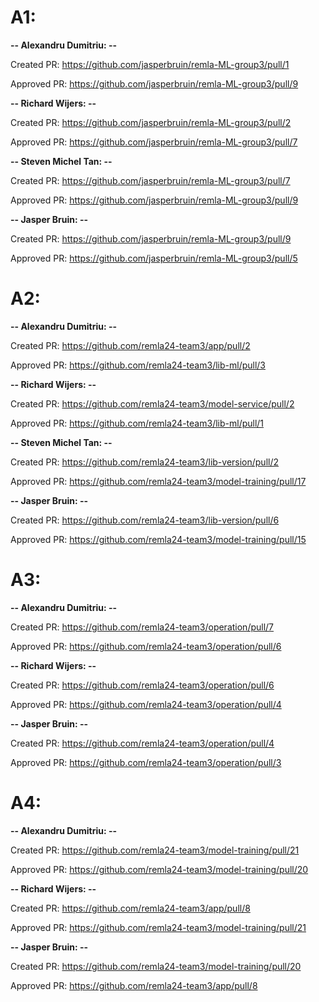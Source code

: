 # A1:

**-- Alexandru Dumitriu: --**

Created PR: https://github.com/jasperbruin/remla-ML-group3/pull/1

Approved PR: https://github.com/jasperbruin/remla-ML-group3/pull/9

**-- Richard Wijers: --**

Created PR: https://github.com/jasperbruin/remla-ML-group3/pull/2

Approved PR: https://github.com/jasperbruin/remla-ML-group3/pull/7

**-- Steven Michel Tan: --**

Created PR: https://github.com/jasperbruin/remla-ML-group3/pull/7

Approved PR: https://github.com/jasperbruin/remla-ML-group3/pull/9

**-- Jasper Bruin: --**

Created PR: https://github.com/jasperbruin/remla-ML-group3/pull/9

Approved PR: https://github.com/jasperbruin/remla-ML-group3/pull/5


# A2:

**-- Alexandru Dumitriu: --**

Created PR: https://github.com/remla24-team3/app/pull/2

Approved PR: https://github.com/remla24-team3/lib-ml/pull/3

**-- Richard Wijers: --**

Created PR: https://github.com/remla24-team3/model-service/pull/2

Approved PR: https://github.com/remla24-team3/lib-ml/pull/1

**-- Steven Michel Tan: --**

Created PR: https://github.com/remla24-team3/lib-version/pull/2

Approved PR: https://github.com/remla24-team3/model-training/pull/17

**-- Jasper Bruin: --**

Created PR: https://github.com/remla24-team3/lib-version/pull/6

Approved PR: https://github.com/remla24-team3/model-training/pull/15


# A3:

**-- Alexandru Dumitriu: --**

Created PR: https://github.com/remla24-team3/operation/pull/7

Approved PR: https://github.com/remla24-team3/operation/pull/6

**-- Richard Wijers: --**

Created PR: https://github.com/remla24-team3/operation/pull/6

Approved PR: https://github.com/remla24-team3/operation/pull/4

**-- Jasper Bruin: --**

Created PR: https://github.com/remla24-team3/operation/pull/4

Approved PR: https://github.com/remla24-team3/operation/pull/3

# A4:

**-- Alexandru Dumitriu: --**

Created PR: https://github.com/remla24-team3/model-training/pull/21

Approved PR: https://github.com/remla24-team3/model-training/pull/20

**-- Richard Wijers: --**

Created PR: https://github.com/remla24-team3/app/pull/8

Approved PR: https://github.com/remla24-team3/model-training/pull/21

**-- Jasper Bruin: --**

Created PR: https://github.com/remla24-team3/model-training/pull/20

Approved PR: https://github.com/remla24-team3/app/pull/8